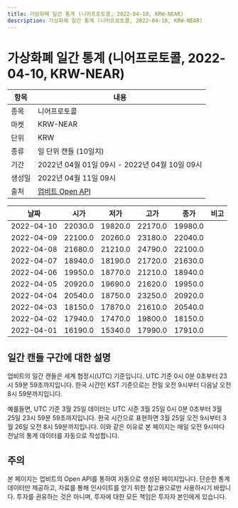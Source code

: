```yaml
---
title: 가상화폐 일간 통계 (니어프로토콜, 2022-04-10, KRW-NEAR)
description: 가상화폐 일간 통계 (니어프로토콜, 2022-04-10, KRW-NEAR)
---
```



가상화폐 일간 통계 (니어프로토콜, 2022-04-10, KRW-NEAR)
===

|항목|내용|
|--|--|
|종목|니어프로토콜|
|마켓|KRW-NEAR|
|단위|KRW|
|종류|일 단위 캔들 (10일치)|
|기간|2022년 04월 01일 09시 - 2022년 04월 10일 09시|
|생성일|2022년 04월 11일 09시|
|출처|[업비트 Open API](https://docs.upbit.com)|


|날짜|시가|저가|고가|종가|비고|
|--|--|--|--|--|--|
|2022-04-10|22030.0|19820.0|22170.0|19980.0|    |
|2022-04-09|22100.0|20260.0|23180.0|22040.0|    |
|2022-04-08|21680.0|21210.0|24790.0|22100.0|    |
|2022-04-07|18940.0|18190.0|21720.0|21630.0|    |
|2022-04-06|19950.0|18770.0|21210.0|18940.0|    |
|2022-04-05|20920.0|19690.0|21620.0|19950.0|    |
|2022-04-04|20540.0|18750.0|23250.0|20920.0|    |
|2022-04-03|18150.0|17870.0|21610.0|20540.0|    |
|2022-04-02|17940.0|17470.0|19800.0|18150.0|    |
|2022-04-01|16190.0|15340.0|17990.0|17910.0|    |


일간 캔들 구간에 대한 설명
---


업비트의 일간 캔들은 세계 협정시(UTC) 기준입니다. 
UTC 기준 0시 0분 0초부터 23시 59분 59초까지입니다. 
한국 시간인 KST 기준으로는 전일 오전 9시부터 다음날 오전 8시 59분까지입니다. 


예를들면, UTC 기준 3월 25일 데이터는 UTC 시준 3월 25일 0시 0분 0초부터 3월 25일 23시 59분 59초까지입니다. 
한국 시간으로 표현하면 3월 25일 오전 9시부터 3월 26일 오전 8시 59분까지입니다. 
이와 같은 이유로 본 페이지는 매일 오전 9시마다 전날의 통계 데이터를 자동으로 작성합니다. 


주의
---


본 페이지는 업비트의 Open API를 통하여 자동으로 생성된 페이지입니다. 
단순한 통계 데이터만 제공하고, 자료를 통해 인사이트를 얻기 위한 참고용으로만 사용하시기 바랍니다. 
투자를 권유하는 것은 아니며, 투자에 대한 모든 책임은 투자자 본인에게 있습니다. 
